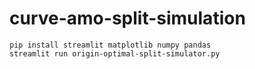 # curve-amo-split-simulation

```
pip install streamlit matplotlib numpy pandas
streamlit run origin-optimal-split-simulator.py
```
